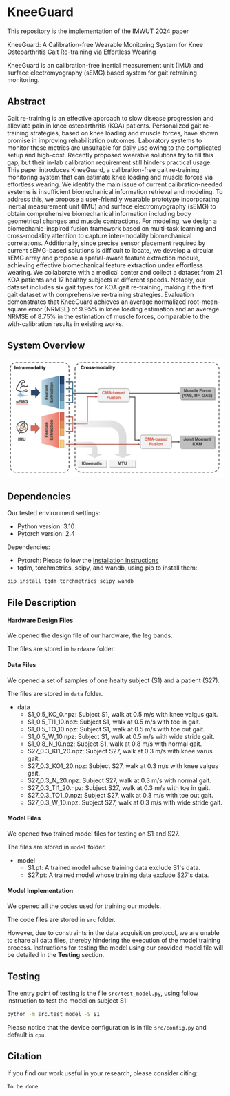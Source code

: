 # KneeGuard

This repository is the implementation of the IMWUT 2024 paper

KneeGuard: A Calibration-free Wearable Monitoring System for Knee Osteoarthritis Gait Re-training via Effortless Wearing

KneeGuard is an calibration-free inertial measurement unit (IMU) and surface electromyography (sEMG) based system for gait retraining monitoring.

## Abstract

Gait re-training is an effective approach to slow disease progression and alleviate pain in knee osteoarthritis (KOA) patients. Personalized gait re-training strategies, based on knee loading and muscle forces, have shown promise in improving rehabilitation outcomes. Laboratory systems to monitor these metrics are unsuitable for daily use owing to the complicated setup and high-cost. Recently proposed wearable solutions try to fill this gap, but their in-lab calibration requirement still hinders practical usage. This paper introduces KneeGuard, a calibration-free gait re-training monitoring system that can estimate knee loading and muscle forces via effortless wearing. We identify the main issue of current calibration-needed systems is insufficient biomechanical information retrieval and modeling. To address this, we propose a user-friendly wearable prototype incorporating inertial measurement unit (IMU) and surface electromyography (sEMG) to obtain comprehensive biomechanical information including body geometrical changes and muscle contractions. For modeling, we design a biomechanic-inspired fusion framework based on multi-task learning and cross-modality attention to capture inter-modality biomechanical correlations. Additionally, since precise sensor placement required by current sEMG-based solutions is difficult to locate, we develop a circular sEMG array and propose a spatial-aware feature extraction module, achieving effective biomechanical feature extraction under effortless wearing. We collaborate with a medical center and collect a dataset from 21 KOA patients and 17 healthy subjects at different speeds. Notably, our dataset includes six gait types for KOA gait re-training, making it the first gait dataset with comprehensive re-training strategies. Evaluation demonstrates that KneeGuard achieves an average normalized root-mean-square error (NRMSE) of 9.95% in knee loading estimation and an average NRMSE of 8.75% in the estimation of muscle forces, comparable to the with-calibration results in existing works.

## System Overview
![System Overview](model_overview.png)

## Dependencies
Our tested environment settings:

- Python version: 3.10
- Pytorch version: 2.4

Dependencies:
- Pytorch: Please follow the [Installation instructions](https://pytorch.org/)
- tqdm, torchmetrics, scipy, and wandb, using pip to install them:

```sh
pip install tqdm torchmetrics scipy wandb
```

## File Description

#### Hardware Design Files
We opened the design file of our hardware, the leg bands.

The files are stored in `hardware` folder.

#### Data Files
We opened a set of samples of one healty subject (S1) and a patient (S27). 

The files are stored in `data` folder.

- data
    - S1_0.5_KO_0.npz: Subject S1, walk at 0.5 m/s with knee valgus gait.
    - S1_0.5_TI1_10.npz: Subject S1, walk at 0.5 m/s with toe in gait.
    - S1_0.5_TO_10.npz: Subject S1, walk at 0.5 m/s with toe out gait.
    - S1_0.5_W_10.npz: Subject S1, walk at 0.5 m/s with wide stride gait.
    - S1_0.8_N_10.npz: Subject S1, walk at 0.8 m/s with normal gait.
    - S27_0.3_KI1_20.npz: Subject S27, walk at 0.3 m/s with knee varus gait.
    - S27_0.3_KO1_20.npz: Subject S27, walk at 0.3 m/s with knee valgus gait.
    - S27_0.3_N_20.npz: Subject S27, walk at 0.3 m/s with normal gait.
    - S27_0.3_TI1_20.npz: Subject S27, walk at 0.3 m/s with toe in gait.
    - S27_0.3_TO1_0.npz: Subject S27, walk at 0.3 m/s with toe out gait.
    - S27_0.3_W_10.npz: Subject S27, walk at 0.3 m/s with wide stride gait.

#### Model Files
We opened two trained model files for testing on S1 and S27.

The files are stored in `model` folder.

- model
    - S1.pt: A trained model whose training data exclude S1's data.
    - S27.pt: A trained model whose training data exclude S27's data.

#### Model Implementation
We opened all the codes used for training our models.

The code files are stored in `src` folder.

However, due to constraints in the data acquisition protocol, we are unable to share all data files, thereby hindering the execution of the model training process. Instructions for testing the model using our provided model file will be detailed in the **Testing** section.

## Testing
The entry point of testing is the file `src/test_model.py`, using follow instruction to test the model on subject S1:

```sh
python -m src.test_model -S S1
```

Please notice that the device configuration is in file `src/config.py` and default is `cpu`.

## Citation

If you find our work useful in your research, please consider citing:

```bibtext
To be done
```